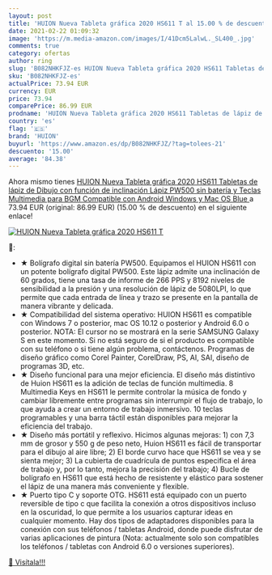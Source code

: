 ```yaml
---
layout: post
title: 'HUION Nueva Tableta gráfica 2020 HS611 T al 15.00 % de descuento'
date: 2021-02-22 01:09:32
image: 'https://m.media-amazon.com/images/I/41Dcm5LalwL._SL400_.jpg'
comments: true
category: ofertas
author: ring
slug: 'B082NHKFJZ-es HUION Nueva Tableta gráfica 2020 HS611 Tabletas de lápiz...'
sku: 'B082NHKFJZ-es'
actualPrice: 73.94 EUR
currency: EUR
price: 73.94
comparePrice: 86.99 EUR
prodname: 'HUION Nueva Tableta gráfica 2020 HS611 Tabletas de lápiz de Dibujo con función de inclinación Lápiz PW500 sin batería y Teclas Multimedia para BGM Compatible con Android  Windows y Mac OS  Blue '
country: 'es'
flag: '🇪🇸'
brand: 'HUION'
buyurl: 'https://www.amazon.es/dp/B082NHKFJZ/?tag=tolees-21'
descuento: '15.00'
average: '84.38'
---
```


Ahora mismo tienes [HUION Nueva Tableta gráfica 2020 HS611 Tabletas de lápiz de Dibujo con función de inclinación Lápiz PW500 sin batería y Teclas Multimedia para BGM Compatible con Android  Windows y Mac OS  Blue ](https://www.amazon.es/dp/B082NHKFJZ/?tag=tolees-21) a 73.94 EUR (original: 86.99 EUR) (15.00 %  de descuento) en el siguiente enlace!

[![HUION Nueva Tableta gráfica 2020 HS611 T](https://m.media-amazon.com/images/I/41Dcm5LalwL._SL400_.jpg)](https://www.amazon.es/dp/B082NHKFJZ/?tag=tolees-21)

🔎:

- ★ Bolígrafo digital sin batería PW500. Equipamos el HUION HS611 con un potente bolígrafo digital PW500. Este lápiz admite una inclinación de 60 grados, tiene una tasa de informe de 266 PPS y 8192 niveles de sensibilidad a la presión y una resolución de lápiz de 5080LPI, lo que permite que cada entrada de línea y trazo se presente en la pantalla de manera vibrante y delicada.
- ★ Compatibilidad del sistema operativo: HUION HS611 es compatible con Windows 7 o posterior, mac OS 10.12 o posterior y Android 6.0 o posterior. NOTA: El cursor no se mostrará en la serie SAMSUNG Galaxy S en este momento. Si no está seguro de si el producto es compatible con su teléfono o si tiene algún problema, contáctenos. Programas de diseño gráfico como Corel Painter, CorelDraw, PS, AI, SAI, diseño de programas 3D, etc.
- ★ Diseño funcional para una mejor eficiencia. El diseño más distintivo de Huion HS611 es la adición de teclas de función multimedia. 8 Multimedia Keys en HS611 le permite controlar la música de fondo y cambiar libremente entre programas sin interrumpir el flujo de trabajo, lo que ayuda a crear un entorno de trabajo inmersivo. 10 teclas programables y una barra táctil están disponibles para mejorar la eficiencia del trabajo.
- ★ Diseño más portátil y reflexivo. Hicimos algunas mejoras: 1) con 7,3 mm de grosor y 550 g de peso neto, Huion HS611 es fácil de transportar para el dibujo al aire libre; 2) El borde curvo hace que HS611 se vea y se sienta mejor; 3) La cubierta de cuadrícula de puntos especifica el área de trabajo y, por lo tanto, mejora la precisión del trabajo; 4) Bucle de bolígrafo en HS611 que está hecho de resistente y elástico para sostener el lápiz de una manera más conveniente y flexible.
- ★ Puerto tipo C y soporte OTG. HS611 está equipado con un puerto reversible de tipo c que facilita la conexión a otros dispositivos incluso en la oscuridad, lo que permite a los usuarios capturar ideas en cualquier momento. Hay dos tipos de adaptadores disponibles para la conexión con sus teléfonos / tabletas Android, donde puede disfrutar de varias aplicaciones de pintura (Nota: actualmente solo son compatibles los teléfonos / tabletas con Android 6.0 o versiones superiores).

[🛒 Visítala!!!](https://www.amazon.es/dp/B082NHKFJZ/?tag=tolees-21)
